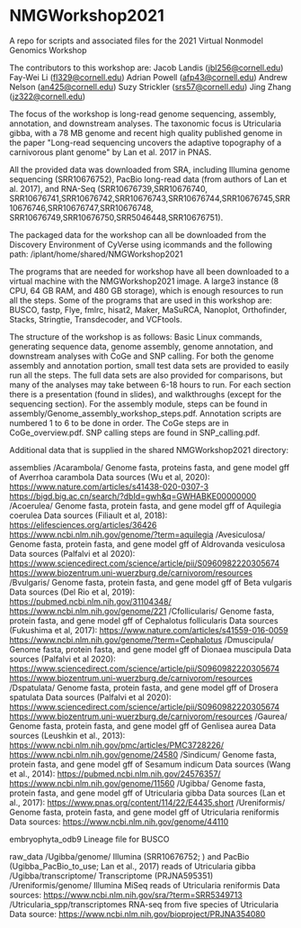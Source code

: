 # NMGWorkshop2021
A repo for scripts and associated files for the 2021 Virtual Nonmodel Genomics Workshop

The contributors to this workshop are:
Jacob Landis (jbl256@cornell.edu)
Fay-Wei Li (fl329@cornell.edu)
Adrian Powell (afp43@cornell.edu)
Andrew Nelson (an425@cornell.edu)
Suzy Strickler (srs57@cornell.edu)
Jing Zhang (jz322@cornell.edu)

The focus of the workshop is long-read genome sequencing, assembly, annotation, and downstream analyses.
The taxonomic focus is Utricularia gibba, with a 78 MB genome and recent high quality published genome
in the paper "Long-read sequencing uncovers the adaptive topography of a carnivorous plant genome" by
Lan et al. 2017 in PNAS.

All the provided data was downloaded from SRA, including Illumina genome sequencing (SRR10676752),
PacBio long-read data (from authors of Lan et al. 2017), and RNA-Seq (SRR10676739,SRR10676740,
SRR10676741,SRR10676742,SRR10676743,SRR10676744,SRR10676745,SRR10676746,SRR10676747,SRR10676748,
SRR10676749,SRR10676750,SRR5046448,SRR10676751).

The packaged data for the workshop can all be downloaded from the Discovery Environment of CyVerse
using icommands and the following path: /iplant/home/shared/NMGWorkshop2021

The programs that are needed for workshop have all been downloaded to a virtual machine
with the NMGWorkshop2021 image. A large3 instance (8 CPU, 64 GB RAM, and 480 GB storage),
which is enough resources to run all the steps. Some of the programs that are used in this workshop
are: BUSCO, fastp, Flye, fmlrc, hisat2, Maker, MaSuRCA, Nanoplot, Orthofinder, Stacks, Stringtie,
Transdecoder, and VCFtools.

The structure of the workshop is as follows: Basic Linux commands, generating sequence data,
genome assembly, genome annotation, and downstream analyses with CoGe and SNP calling. For both
the genome assembly and annotation portion, small test data sets are provided to easily run all the steps.
The full data sets are also provided for comparisons, but many of the analyses may take between 6-18 hours to run.
For each section there is a presentation (found in slides), and walkthroughs (except for the sequencing section).
For the assembly module, steps can be found in assembly/Genome_assembly_workshop_steps.pdf.
Annotation scripts are numbered 1 to 6 to be done in order.
The CoGe steps are in CoGe_overview.pdf.
SNP calling steps are found in SNP_calling.pdf.

Additional data that is supplied in the shared NMGWorkshop2021 directory:

assemblies
/Acarambola/
Genome fasta, proteins fasta, and gene model gff of Averrhoa carambola
Data sources (Wu et al, 2020): https://www.nature.com/articles/s41438-020-0307-3 https://bigd.big.ac.cn/search/?dbId=gwh&q=GWHABKE00000000
/Acoerulea/
Genome fasta, protein fasta, and gene model gff of Aquilegia coerulea
Data sources (Filiault et al, 2018): https://elifesciences.org/articles/36426 https://www.ncbi.nlm.nih.gov/genome/?term=aquilegia
/Avesiculosa/
Genome fasta, protein fasta, and gene model gff of Aldrovanda vesiculosa
Data sources (Palfalvi et al 2020): https://www.sciencedirect.com/science/article/pii/S0960982220305674 https://www.biozentrum.uni-wuerzburg.de/carnivorom/resources
/Bvulgaris/
Genome fasta, protein fasta, and gene model gff of Beta vulgaris
Data sources (Del Rio et al, 2019): https://pubmed.ncbi.nlm.nih.gov/31104348/ https://www.ncbi.nlm.nih.gov/genome/221
/Cfollicularis/
Genome fasta, protein fasta, and gene model gff of Cephalotus follicularis
Data sources (Fukushima et al, 2017): https://www.nature.com/articles/s41559-016-0059 https://www.ncbi.nlm.nih.gov/genome/?term=Cephalotus
/Dmuscipula/
Genome fasta, protein fasta, and gene model gff of Dionaea muscipula
Data sources (Palfalvi et al 2020): https://www.sciencedirect.com/science/article/pii/S0960982220305674 https://www.biozentrum.uni-wuerzburg.de/carnivorom/resources
/Dspatulata/
Genome fasta, protein fasta, and gene model gff of Drosera spatulata
Data sources (Palfalvi et al 2020): https://www.sciencedirect.com/science/article/pii/S0960982220305674 https://www.biozentrum.uni-wuerzburg.de/carnivorom/resources
/Gaurea/
Genome fasta, protein fasta, and gene model gff of Genlisea aurea
Data sources (Leushkin et al., 2013): https://www.ncbi.nlm.nih.gov/pmc/articles/PMC3728226/ https://www.ncbi.nlm.nih.gov/genome/24580
/Sindicum/
Genome fasta, protein fasta, and gene model gff of Sesamum indicum
Data sources (Wang et al., 2014): https://pubmed.ncbi.nlm.nih.gov/24576357/ https://www.ncbi.nlm.nih.gov/genome/11560
/Ugibba/
Genome fasta, protein fasta, and gene model gff of Utricularia gibba
Data sources (Lan et al., 2017): https://www.pnas.org/content/114/22/E4435.short
/Ureniformis/
Genome fasta, protein fasta, and gene model gff of Utricularia reniformis
Data sources: https://www.ncbi.nlm.nih.gov/genome/44110

embryophyta_odb9
Lineage file for BUSCO

raw_data
/Ugibba/genome/
Illumina (SRR10676752; ) and PacBio (Ugibba_PacBio_to_use; Lan et al., 2017) reads of Utricularia gibba
/Ugibba/transcriptome/
Transcriptome (PRJNA595351)
/Ureniformis/genome/
Illumina MiSeq reads of Utricularia reniformis
Data sources: https://www.ncbi.nlm.nih.gov/sra/?term=SRR5349713
/Utricularia_spp/transcriptomes
RNA-seq from five species of Utricularia
Data source: https://www.ncbi.nlm.nih.gov/bioproject/PRJNA354080
